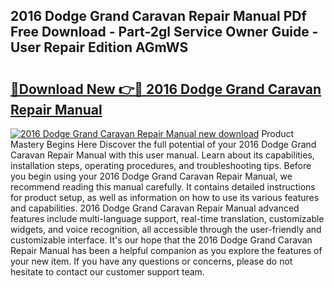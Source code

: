 ## 2016 Dodge Grand Caravan Repair Manual PDf Free Download - Part-2gl Service Owner Guide - User Repair Edition AGmWS

# <h2><a href="http://bc14552.oget.top/?id=2016+Dodge+Grand+Caravan+Repair+Manual">🔗Download New 👉🔴 2016 Dodge Grand Caravan Repair Manual</a></h2>

[![2016 Dodge Grand Caravan Repair Manual new download](https://i.imgur.com/5g1atiW.png)](http://bc14552.oget.top/?id=2016+Dodge+Grand+Caravan+Repair+Manual)
Product Mastery Begins Here Discover the full potential of your 2016 Dodge Grand Caravan Repair Manual with this user manual. Learn about its capabilities, installation steps, operating procedures, and troubleshooting tips. Before you begin using your 2016 Dodge Grand Caravan Repair Manual, we recommend reading this manual carefully. It contains detailed instructions for product setup, as well as information on how to use its various features and capabilities. 2016 Dodge Grand Caravan Repair Manual advanced features include multi-language support, real-time translation, customizable widgets, and voice recognition, all accessible through the user-friendly and customizable interface. It's our hope that the 2016 Dodge Grand Caravan Repair Manual has been a helpful companion as you explore the features of your new item. If you have any questions or concerns, please do not hesitate to contact our customer support team.
